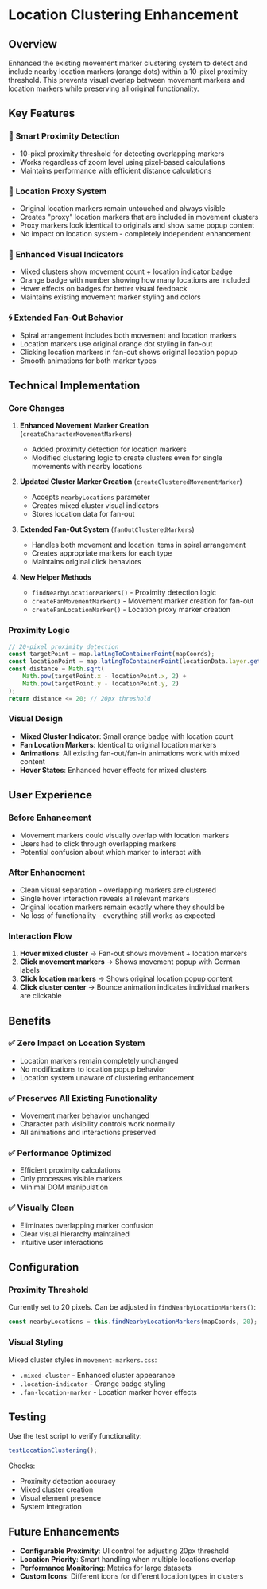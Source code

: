 # Location Clustering Enhancement

## Overview

Enhanced the existing movement marker clustering system to detect and include nearby location markers (orange dots) within a 10-pixel proximity threshold. This prevents visual overlap between movement markers and location markers while preserving all original functionality.

## Key Features

### 🎯 **Smart Proximity Detection**
- 10-pixel proximity threshold for detecting overlapping markers
- Works regardless of zoom level using pixel-based calculations
- Maintains performance with efficient distance calculations

### 🔗 **Location Proxy System**
- Original location markers remain untouched and always visible
- Creates "proxy" location markers that are included in movement clusters
- Proxy markers look identical to originals and show same popup content
- No impact on location system - completely independent enhancement

### 🎨 **Enhanced Visual Indicators**
- Mixed clusters show movement count + location indicator badge
- Orange badge with number showing how many locations are included
- Hover effects on badges for better visual feedback
- Maintains existing movement marker styling and colors

### 🌀 **Extended Fan-Out Behavior**
- Spiral arrangement includes both movement and location markers
- Location markers use original orange dot styling in fan-out
- Clicking location markers in fan-out shows original location popup
- Smooth animations for both marker types

## Technical Implementation

### Core Changes

1. **Enhanced Movement Marker Creation** (`createCharacterMovementMarkers`)
   - Added proximity detection for location markers
   - Modified clustering logic to create clusters even for single movements with nearby locations

2. **Updated Cluster Marker Creation** (`createClusteredMovementMarker`)
   - Accepts `nearbyLocations` parameter
   - Creates mixed cluster visual indicators
   - Stores location data for fan-out

3. **Extended Fan-Out System** (`fanOutClusteredMarkers`)
   - Handles both movement and location items in spiral arrangement
   - Creates appropriate markers for each type
   - Maintains original click behaviors

4. **New Helper Methods**
   - `findNearbyLocationMarkers()` - Proximity detection logic
   - `createFanMovementMarker()` - Movement marker creation for fan-out
   - `createFanLocationMarker()` - Location proxy marker creation

### Proximity Logic

```javascript
// 20-pixel proximity detection
const targetPoint = map.latLngToContainerPoint(mapCoords);
const locationPoint = map.latLngToContainerPoint(locationData.layer.getLatLng());
const distance = Math.sqrt(
    Math.pow(targetPoint.x - locationPoint.x, 2) + 
    Math.pow(targetPoint.y - locationPoint.y, 2)
);
return distance <= 20; // 20px threshold
```

### Visual Design

- **Mixed Cluster Indicator**: Small orange badge with location count
- **Fan Location Markers**: Identical to original location markers
- **Animations**: All existing fan-out/fan-in animations work with mixed content
- **Hover States**: Enhanced hover effects for mixed clusters

## User Experience

### Before Enhancement
- Movement markers could visually overlap with location markers
- Users had to click through overlapping markers
- Potential confusion about which marker to interact with

### After Enhancement
- Clean visual separation - overlapping markers are clustered
- Single hover interaction reveals all relevant markers
- Original location markers remain exactly where they should be
- No loss of functionality - everything still works as expected

### Interaction Flow
1. **Hover mixed cluster** → Fan-out shows movement + location markers
2. **Click movement markers** → Shows movement popup with German labels
3. **Click location markers** → Shows original location popup content
4. **Click cluster center** → Bounce animation indicates individual markers are clickable

## Benefits

### ✅ **Zero Impact on Location System**
- Location markers remain completely unchanged
- No modifications to location popup behavior
- Location system unaware of clustering enhancement

### ✅ **Preserves All Existing Functionality**
- Movement marker behavior unchanged
- Character path visibility controls work normally
- All animations and interactions preserved

### ✅ **Performance Optimized**
- Efficient proximity calculations
- Only processes visible markers
- Minimal DOM manipulation

### ✅ **Visually Clean**
- Eliminates overlapping marker confusion
- Clear visual hierarchy maintained
- Intuitive user interactions

## Configuration

### Proximity Threshold
Currently set to 20 pixels. Can be adjusted in `findNearbyLocationMarkers()`:
```javascript
const nearbyLocations = this.findNearbyLocationMarkers(mapCoords, 20);
```

### Visual Styling
Mixed cluster styles in `movement-markers.css`:
- `.mixed-cluster` - Enhanced cluster appearance
- `.location-indicator` - Orange badge styling
- `.fan-location-marker` - Location marker hover effects

## Testing

Use the test script to verify functionality:
```javascript
testLocationClustering();
```

Checks:
- Proximity detection accuracy
- Mixed cluster creation
- Visual element presence
- System integration

## Future Enhancements

- **Configurable Proximity**: UI control for adjusting 20px threshold
- **Location Priority**: Smart handling when multiple locations overlap
- **Performance Monitoring**: Metrics for large datasets
- **Custom Icons**: Different icons for different location types in clusters

